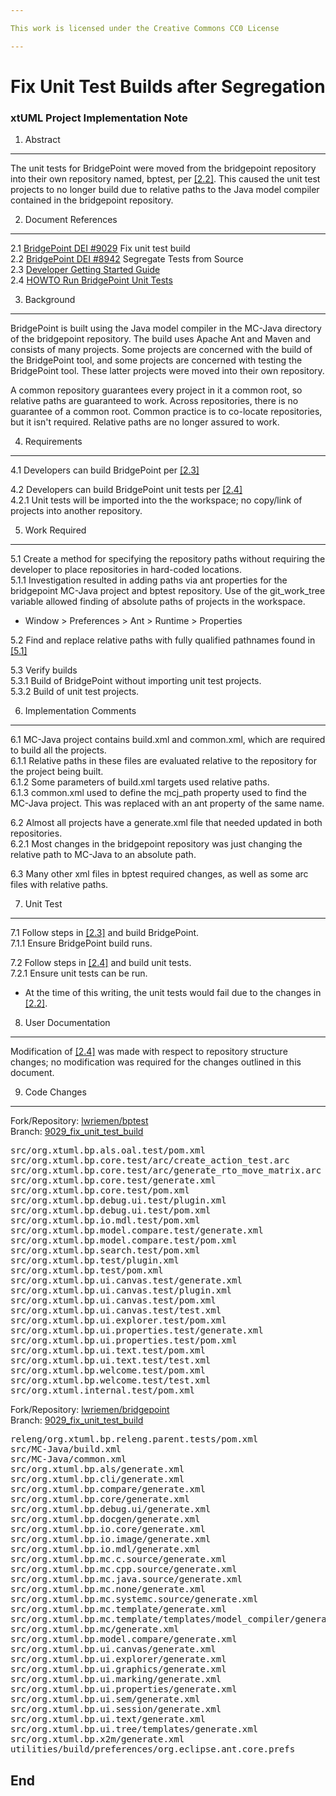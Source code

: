 ```yaml
---

This work is licensed under the Creative Commons CC0 License

---
```


# Fix Unit Test Builds after Segregation 
### xtUML Project Implementation Note

1. Abstract
-----------
The unit tests for BridgePoint were moved from the bridgepoint repository into their own repository named, bptest, per [[2.2]](#2.2). This caused the unit test projects to no longer build due to relative paths to the Java model compiler contained in the bridgepoint repository.  

2. Document References
----------------------  
<a id="2.1"></a>2.1 [BridgePoint DEI #9029](https://support.onefact.net/issues/9029) Fix unit test build  
<a id="2.2"></a>2.2 [BridgePoint DEI #8942](https://support.onefact.net/issues/8942) Segregate Tests from Source  
<a id="2.3"></a>2.3 [Developer Getting Started Guide](https://github.com/xtuml/bridgepoint/blob/master/doc-bridgepoint/process/Developer%20Getting%20Started%20Guide.md)  
<a id="2.4"></a>2.4 [HOWTO Run BridgePoint Unit Tests](https://github.com/xtuml/bridgepoint/blob/master/doc-bridgepoint/process/HOWTO-run-bridgepoint-unit-tests.md)  


3. Background
-------------
BridgePoint is built using the Java model compiler in the MC-Java directory of the bridgepoint repository. The build uses Apache Ant and Maven and consists of many projects. Some projects are concerned with the build of the BridgePoint tool, and some projects are concerned with testing the BridgePoint tool. These latter projects were moved into their own repository.  

A common repository guarantees every project in it a common root, so relative paths are guaranteed to work. Across repositories, there is no guarantee of a common root. Common practice is to co-locate repositories, but it isn't required. Relative paths are no longer assured to work.  

4. Requirements
---------------

4.1 Developers can build BridgePoint per [[2.3]](#2.3)  

4.2 Developers can build BridgePoint unit tests per [[2.4]](#2.4)  
4.2.1 Unit tests will be imported into the the workspace; no copy/link of projects into another repository.  


5. Work Required
----------------

<a id="5.1"></a>5.1 Create a method for specifying the repository paths without requiring the developer to place repositories in hard-coded locations.  
5.1.1 Investigation resulted in adding paths via ant properties for the bridgepoint MC-Java project and bptest repository. Use of the git_work_tree variable allowed finding of absolute paths of projects in the workspace.  
* Window > Preferences > Ant > Runtime > Properties

5.2 Find and replace relative paths with fully qualified pathnames found in [[5.1]](#5.1)   

5.3 Verify builds  
5.3.1 Build of BridgePoint without importing unit test projects.  
5.3.2 Build of unit test projects.

6. Implementation Comments
--------------------------

6.1 MC-Java project contains build.xml and common.xml, which are required to build all the projects.  
6.1.1 Relative paths in these files are evaluated relative to the repository for the project being built.  
6.1.2 Some parameters of build.xml targets used relative paths.  
6.1.3 common.xml used to define the mcj_path property used to find the MC-Java project. This was replaced with an ant property of the same name.  


6.2 Almost all projects have a generate.xml file that needed updated in both repositories.  
6.2.1 Most changes in the bridgepoint repository was just changing the relative path to MC-Java to an absolute path.  

6.3 Many other xml files in bptest required changes, as well as some arc files with relative paths.  

7. Unit Test
------------

7.1 Follow steps in [[2.3]](#2.3) and build BridgePoint.   
7.1.1 Ensure BridgePoint build runs.  

7.2 Follow steps in [[2.4]](#2.4) and build unit tests.  
7.2.1 Ensure unit tests can be run.
* At the time of this writing, the unit tests would fail due to the changes in [[2.2]](#2.2).  

8. User Documentation
---------------------
Modification of [[2.4]](#2.4) was made with respect to repository structure changes; no modification was required for the changes outlined in this document.  

9. Code Changes
---------------
Fork/Repository: [lwriemen/bptest](https://github.com/lwriemen/bptest.git)  
Branch: [9029_fix_unit_test_build](https://github.com/lwriemen/bptest/tree/9029_fix_unit_test_build)   

<pre>
src/org.xtuml.bp.als.oal.test/pom.xml
src/org.xtuml.bp.core.test/arc/create_action_test.arc
src/org.xtuml.bp.core.test/arc/generate_rto_move_matrix.arc
src/org.xtuml.bp.core.test/generate.xml
src/org.xtuml.bp.core.test/pom.xml
src/org.xtuml.bp.debug.ui.test/plugin.xml
src/org.xtuml.bp.debug.ui.test/pom.xml
src/org.xtuml.bp.io.mdl.test/pom.xml
src/org.xtuml.bp.model.compare.test/generate.xml
src/org.xtuml.bp.model.compare.test/pom.xml
src/org.xtuml.bp.search.test/pom.xml
src/org.xtuml.bp.test/plugin.xml
src/org.xtuml.bp.test/pom.xml
src/org.xtuml.bp.ui.canvas.test/generate.xml
src/org.xtuml.bp.ui.canvas.test/plugin.xml
src/org.xtuml.bp.ui.canvas.test/pom.xml
src/org.xtuml.bp.ui.canvas.test/test.xml
src/org.xtuml.bp.ui.explorer.test/pom.xml
src/org.xtuml.bp.ui.properties.test/generate.xml
src/org.xtuml.bp.ui.properties.test/pom.xml
src/org.xtuml.bp.ui.text.test/pom.xml
src/org.xtuml.bp.ui.text.test/test.xml
src/org.xtuml.bp.welcome.test/pom.xml
src/org.xtuml.bp.welcome.test/test.xml
src/org.xtuml.internal.test/pom.xml
</pre>

Fork/Repository: [lwriemen/bridgepoint](https://github.com/lwriemen/bridgepoint.git)  
Branch: [9029_fix_unit_test_build](https://github.com/lwriemen/bridgepoint/tree/9029_fix_unit_test_build)   

<pre>
releng/org.xtuml.bp.releng.parent.tests/pom.xml
src/MC-Java/build.xml
src/MC-Java/common.xml
src/org.xtuml.bp.als/generate.xml
src/org.xtuml.bp.cli/generate.xml
src/org.xtuml.bp.compare/generate.xml
src/org.xtuml.bp.core/generate.xml
src/org.xtuml.bp.debug.ui/generate.xml
src/org.xtuml.bp.docgen/generate.xml
src/org.xtuml.bp.io.core/generate.xml
src/org.xtuml.bp.io.image/generate.xml
src/org.xtuml.bp.io.mdl/generate.xml
src/org.xtuml.bp.mc.c.source/generate.xml
src/org.xtuml.bp.mc.cpp.source/generate.xml
src/org.xtuml.bp.mc.java.source/generate.xml
src/org.xtuml.bp.mc.none/generate.xml
src/org.xtuml.bp.mc.systemc.source/generate.xml
src/org.xtuml.bp.mc.template/generate.xml
src/org.xtuml.bp.mc.template/templates/model_compiler/generate.xml
src/org.xtuml.bp.mc/generate.xml
src/org.xtuml.bp.model.compare/generate.xml
src/org.xtuml.bp.ui.canvas/generate.xml
src/org.xtuml.bp.ui.explorer/generate.xml
src/org.xtuml.bp.ui.graphics/generate.xml
src/org.xtuml.bp.ui.marking/generate.xml
src/org.xtuml.bp.ui.properties/generate.xml
src/org.xtuml.bp.ui.sem/generate.xml
src/org.xtuml.bp.ui.session/generate.xml
src/org.xtuml.bp.ui.text/generate.xml
src/org.xtuml.bp.ui.tree/templates/generate.xml
src/org.xtuml.bp.x2m/generate.xml
utilities/build/preferences/org.eclipse.ant.core.prefs
</pre>  
End
---

